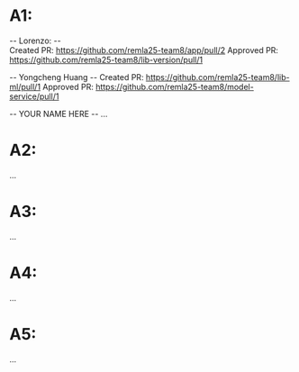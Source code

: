 # A1:

-- Lorenzo: -- <br>
Created PR: https://github.com/remla25-team8/app/pull/2
Approved PR: https://github.com/remla25-team8/lib-version/pull/1

-- Yongcheng Huang --
Created PR: https://github.com/remla25-team8/lib-ml/pull/1
Approved PR: https://github.com/remla25-team8/model-service/pull/1

-- YOUR NAME HERE --
...

# A2:
...

# A3:
...

# A4:
...

# A5:
...
